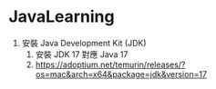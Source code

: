 # JavaLearning

1. 安裝 Java Development Kit (JDK)
   1. 安裝 JDK 17 對應 Java 17
   2. https://adoptium.net/temurin/releases/?os=mac&arch=x64&package=jdk&version=17
